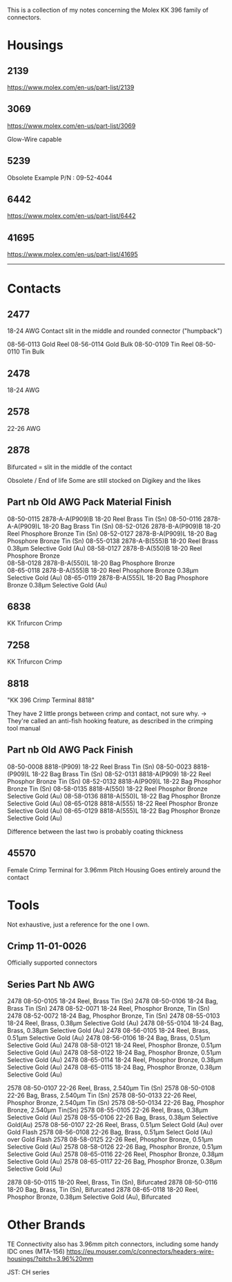 This is a collection of my notes concerning the Molex KK 396 family of connectors.

# Housings

## 2139

https://www.molex.com/en-us/part-list/2139

## 3069

https://www.molex.com/en-us/part-list/3069

Glow-Wire capable

## 5239

Obsolete
Example P/N : 09-52-4044

## 6442

https://www.molex.com/en-us/part-list/6442

## 41695

https://www.molex.com/en-us/part-list/41695


------------------------------------------------------------------------------

# Contacts

## 2477

18-24 AWG
Contact slit in the middle and rounded connector ("humpback")

08-56-0113 Gold Reel
08-56-0114 Gold Bulk
08-50-0109 Tin Reel
08-50-0110 Tin Bulk

## 2478

18-24 AWG

## 2578

22-26 AWG

## 2878

Bifurcated = slit in the middle of the contact

Obsolete / End of life
Some are still stocked on Digikey and the likes

Part nb          Old               AWG     Pack  Material Finish
-----------------------------------------------------------------------------
08-50-0115       2878-A-A(P909)B   18-20   Reel  Brass              Tin (Sn)
08-50-0116       2878-A-A(P909)L   18-20   Bag   Brass              Tin (Sn)
08-52-0126       2878-B-A(P909)B   18-20   Reel  Phosphore Bronze   Tin (Sn)
08-52-0127       2878-B-A(P909)L   18-20   Bag   Phosphore Bronze   Tin (Sn)
08-55-0138       2878-A-B(555)B    18-20   Reel  Brass              0.38µm Selective Gold (Au)
08-58-0127       2878-B-A(550)B    18-20   Reel  Phosphore Bronze       
08-58-0128       2878-B-A(550)L    18-20   Bag   Phosphore Bronze      
08-65-0118       2878-B-A(555)B    18-20   Reel  Phosphore Bronze   0.38µm Selective Gold (Au)
08-65-0119       2878-B-A(555)L    18-20   Bag   Phosphore Bronze   0.38µm Selective Gold (Au)

## 6838

KK Trifurcon Crimp

## 7258

KK Trifurcon Crimp

## 8818

"KK 396 Crimp Terminal 8818"

They have 2 little prongs between crimp and contact, not sure why.
-> They're called an anti-fish hooking feature, as described in the crimping tool manual

Part nb          Old              AWG        Pack  Finish
-----------------------------------------------------------------------------
08-50-0008       8818-(P909)      18-22      Reel  Brass Tin (Sn)
08-50-0023       8818-(P909)L     18-22      Bag   Brass Tin (Sn)
08-52-0131       8818-A(P909)     18-22      Reel  Phosphor Bronze Tin (Sn)
08-52-0132       8818-A(P909)L    18-22      Bag   Phosphor Bronze Tin (Sn)
08-58-0135       8818-A(550)      18-22      Reel  Phosphor Bronze Selective Gold (Au)
08-58-0136       8818-A(550)L     18-22      Bag   Phosphor Bronze Selective Gold (Au)
08-65-0128       8818-A(555)      18-22      Reel  Phosphor Bronze Selective Gold (Au)
08-65-0129       8818-A(555)L     18-22      Bag   Phosphor Bronze Selective Gold (Au)

Difference between the last two is probably coating thickness

## 45570

Female Crimp Terminal for 3.96mm Pitch Housing
Goes entirely around the contact

# Tools

Not exhaustive, just a reference for the one I own.

## Crimp 11-01-0026

Officially supported connectors

Series  Part Nb      AWG
-------------------------------------------------------------------------------
2478    08-50-0105   18-24   Reel, Brass Tin (Sn)
2478    08-50-0106   18-24   Bag, Brass Tin (Sn)
2478    08-52-0071   18-24   Reel, Phosphor Bronze, Tin (Sn)
2478    08-52-0072   18-24   Bag, Phosphor Bronze, Tin (Sn)
2478    08-55-0103   18-24   Reel, Brass, 0.38µm Selective Gold (Au)
2478    08-55-0104   18-24   Bag, Brass, 0.38µm Selective Gold (Au)
2478    08-56-0105   18-24   Reel, Brass, 0.51µm Selective Gold (Au)
2478    08-56-0106   18-24   Bag, Brass, 0.51µm Selective Gold (Au)
2478    08-58-0121   18-24   Reel, Phosphor Bronze, 0.51µm Selective Gold (Au)
2478    08-58-0122   18-24   Bag, Phosphor Bronze, 0.51µm Selective Gold (Au)
2478    08-65-0114   18-24   Reel, Phosphor Bronze, 0.38µm Selective Gold (Au)
2478    08-65-0115   18-24   Bag, Phosphor Bronze, 0.38µm Selective Gold (Au)

2578    08-50-0107   22-26   Reel, Brass, 2.540µm Tin (Sn)
2578    08-50-0108   22-26   Bag, Brass, 2.540µm Tin (Sn)
2578    08-50-0133   22-26   Reel, Phosphor Bronze, 2.540µm Tin (Sn)
2578    08-50-0134   22-26   Bag, Phosphor Bronze, 2.540µm Tin(Sn)
2578    08-55-0105   22-26   Reel, Brass, 0.38µm Selective Gold (Au)
2578    08-55-0106   22-26   Bag, Brass, 0.38µm Selective Gold(Au)
2578    08-56-0107   22-26   Reel, Brass, 0.51µm Select Gold (Au) over Gold Flash
2578    08-56-0108   22-26   Bag, Brass, 0.51µm Select Gold (Au) over Gold Flash
2578    08-58-0125   22-26   Reel, Phosphor Bronze, 0.51µm Selective Gold (Au)
2578    08-58-0126   22-26   Bag, Phosphor Bronze, 0.51µm Selective Gold (Au)
2578    08-65-0116   22-26   Reel, Phosphor Bronze, 0.38µm Selective Gold (Au)
2578    08-65-0117   22-26   Bag, Phosphor Bronze, 0.38µm Selective Gold (Au)

2878    08-50-0115   18-20   Reel, Brass, Tin (Sn), Bifurcated
2878    08-50-0116   18-20   Bag, Brass, Tin (Sn), Bifurcated
2878    08-65-0118   18-20   Reel, Phosphor Bronze, 0.38µm Selective Gold (Au), Bifurcated


# Other Brands

TE Connectivity also has 3.96mm pitch connectors, including some handy IDC ones (MTA-156)
https://eu.mouser.com/c/connectors/headers-wire-housings/?pitch=3.96%20mm

JST: CH series
